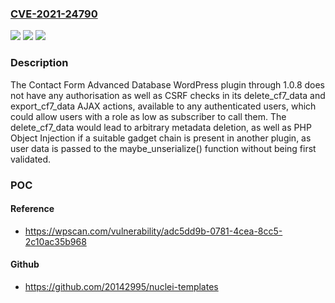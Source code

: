 ### [CVE-2021-24790](https://cve.mitre.org/cgi-bin/cvename.cgi?name=CVE-2021-24790)
![](https://img.shields.io/static/v1?label=Product&message=Contact%20Form%20Advanced%20Database&color=blue)
![](https://img.shields.io/static/v1?label=Version&message=1.0.8%20&color=brightgreen)
![](https://img.shields.io/static/v1?label=Vulnerability&message=CWE-862%20Missing%20Authorization&color=brightgreen)

### Description

The Contact Form Advanced Database WordPress plugin through 1.0.8 does not have any authorisation as well as CSRF checks in its delete_cf7_data and export_cf7_data AJAX actions, available to any authenticated users, which could allow users with a role as low as subscriber to call them. The delete_cf7_data would lead to arbitrary metadata deletion, as well as PHP Object Injection if a suitable gadget chain is present in another plugin, as user data is passed to the maybe_unserialize() function without being first validated.

### POC

#### Reference
- https://wpscan.com/vulnerability/adc5dd9b-0781-4cea-8cc5-2c10ac35b968

#### Github
- https://github.com/20142995/nuclei-templates

